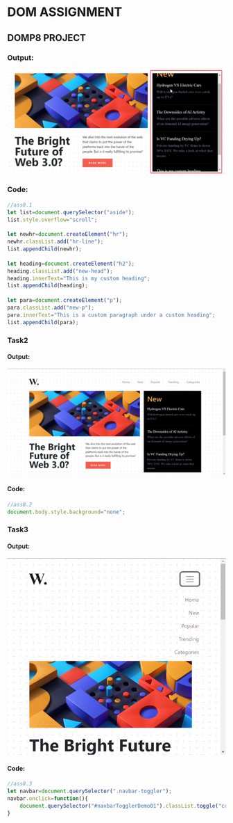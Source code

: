 # DOM ASSIGNMENT
## DOMP8 PROJECT
### Output:
![AlterText](./ass8.1-after.png)
### Code:
``` javascript
//ass8.1
let list=document.querySelector("aside");
list.style.overflow="scroll";

let newhr=document.createElement("hr");
newhr.classList.add("hr-line");
list.appendChild(newhr);

let heading=document.createElement("h2");
heading.classList.add("new-head");
heading.innerText="This is my custom heading";
list.appendChild(heading);

let para=document.createElement("p");
para.classList.add("new-p");
para.innerText="This is a custom paragraph under a custom heading";
list.appendChild(para);
```
### Task2

#### Output:
![AlterText](./ass8.2-before.png)
#### Code:
``` javascript
//ass8.2
document.body.style.background="none";
```

### Task3

#### Output:
![AlterText](./ass8.3-after.png)
#### Code:
``` javascript
//ass8.3
let navbar=document.querySelector(".navbar-toggler");
navbar.onclick=function(){
    document.querySelector("#navbarTogglerDemo01").classList.toggle("collapse");
}
```